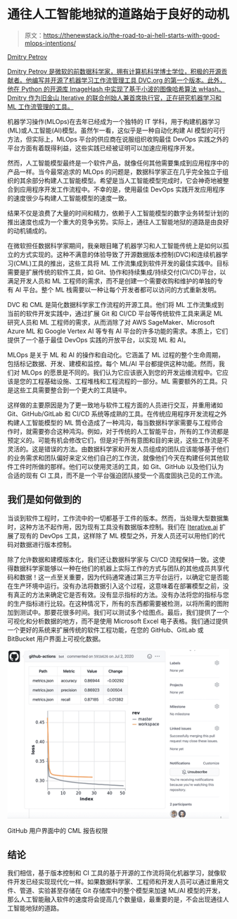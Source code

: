 # 通往人工智能地狱的道路始于良好的动机

> 原文：<https://thenewstack.io/the-road-to-ai-hell-starts-with-good-mlops-intentions/>

[](https://www.linkedin.com/in/dmitryleopetrov/)

[Dmitry Petrov](https://www.linkedin.com/in/dmitryleopetrov/)

[Dmitry Petrov 是微软的前数据科学家，拥有计算机科学博士学位，积极的开源贡献者。他编写并开源了机器学习工作流管理工具 DVC.org 的第一个版本。此外，他在 Python 的开源库 ImageHash 中实现了基于小波的图像哈希算法 wHash。Dmitry 作为旧金山 Iterative 的联合创始人兼首席执行官，正在研究机器学习和 ML 工作流管理的工具。](https://www.linkedin.com/in/dmitryleopetrov/)

[](https://www.linkedin.com/in/dmitryleopetrov/)[](https://www.linkedin.com/in/dmitryleopetrov/)

机器学习操作(MLOps)在去年已经成为一个独特的 IT 学科，用于构建机器学习(ML)或人工智能(AI)模型。虽然乍一看，这似乎是一种自动化构建 AI 模型的可行方法，但实际上，MLOps 平台的供应商在说服组织收购最佳 DevOps 实践之外的平台方面有着既得利益，这些实践已经被证明可以加速应用程序开发。

然而，人工智能模型最终是一个软件产品，就像任何其他需要集成到应用程序中的产品一样。当今最常追求的 MLOps 的问题是，数据科学家正在几乎完全独立于组织的其余部分构建人工智能模型。希望是当人工智能模型完成时，它会神奇地被整合到应用程序开发工作流程中。不幸的是，使用最佳 DevOps 实践开发应用程序的速度很少与构建人工智能模型的速度一致。

结果不仅是浪费了大量的时间和精力，依赖于人工智能模型的数字业务转型计划的推出速度也成为一个重大的竞争劣势。实际上，通往人工智能地狱的道路是由良好的动机铺成的。

在微软担任数据科学家期间，我亲眼目睹了机器学习和人工智能传统上是如何以孤立的方式实现的。这种不满意的体验导致了开源数据版本控制(DVC)和连续机器学习(CML)工具的推出，这些工具将 ML 工作流集成到软件开发的最佳实践中。目标需要是扩展传统的软件工具，如 Git、协作和持续集成/持续交付(CI/CD)平台，以满足开发人员和 ML 工程师的需求，而不是创建一个需要收购和维护的单独的专有 AI 平台。整个 ML 栈需要以一种让每个开发者都可以访问的方式重新发明。

DVC 和 CML 是简化数据科学家工作流程的开源工具。他们将 ML 工作流集成到当前的软件开发实践中，通过扩展 Git 和 CI/CD 平台等传统软件工具来满足 ML 研究人员和 ML 工程师的需求，从而消除了对 AWS SageMaker、Microsoft Azure ML 和 Google Vertex AI 等专有 AI 平台的许多功能的需求。本质上，它们提供了一个基于最佳 DevOps 实践的开放平台，以实现 ML 和 AI。

MLOps 是关于 ML 和 AI 的操作和自动化。它涵盖了 ML 过程的整个生命周期，包括标记数据、开发、建模和监控。每个 ML/AI 平台都提供这种功能。然而，我们对 MLOps 的愿景是不同的。我们认为它应该嵌入到您的开发运维流程中。它应该是您的工程基础设施、工程堆栈和工程流程的一部分。ML 需要额外的工具。只是这些工具需要整合到一个更大的工具链中。

这样做的主要原因是为了更一致地与软件工程方面的人员进行交互，并重用诸如 Git、GitHub/GitLab 和 CI/CD 系统等成熟的工具。在传统应用程序开发流程之外构建人工智能模型的 ML 筒仓造成了一种鸿沟，每当数据科学家需要与工程师合作时，就需要弥合这种鸿沟。例如，对于传统的人工智能平台，所有的工作流都是预定义的。可能有机会修改它们，但是对于所有意图和目的来说，这些工作流是不灵活的。这是错误的方法。由数据科学家和开发人员组成的团队应该能够基于他们的业务需求和团队偏好来定义他们自己的工作流，就像他们今天在构建任何其他软件工件时所做的那样。他们可以使用灵活的工具，如 Git、GitHub 以及他们认为合适的现有 CI 工具，而不是一个平台强迫团队接受一个高度固执己见的工作流。

## 我们是如何做到的

当谈到软件工程时，工作流中的一切都基于工件的版本。然而，当处理大型数据集时，这种方法不起作用，因为现有工具没有数据版本控制。我们在 [Iterative.ai](https://iterative.ai/) 扩展了现有的 DevOps 工具，这样除了 ML 模型之外，开发人员还可以用他们的代码对数据进行版本控制。

除了允许数据和建模版本化，我们还让数据科学家与 CI/CD 流程保持一致。这使得数据科学家能够以一种在他们的机器上实际工作的方式与团队的其他成员共享代码和数据！这一点至关重要，因为代码通常通过第三方平台运行，以确定它是否能在生产环境中运行。没有办法将数据引入这个过程，这意味着在部署模型之前，没有真正的方法来确定它是否有效。没有显示指标的方法。没有办法将您的指标与您的生产指标进行比较。在这种情况下，所有的东西都需要被检测，以将所需的图附加到测试中。那要花很多时间。我们可以测试多个绘图点。最后，我们提供了一个可视化和分析数据的地方，而不是使用 Microsoft Excel 电子表格。我们通过提供一个更好的系统来扩展传统的软件工程功能，在您的 GitHub、GitLab 或 BitBucket 用户界面上可视化数据。

![](img/7106aa3ce4afafb27e3cd1b43eac65ea.png)

GitHub 用户界面中的 CML 报告权限

## 结论

我们相信，基于版本控制和 CI 工具的基于开源的工作流将简化机器学习，就像软件开发已经实现现代化一样。如果数据科学家、工程师和开发人员可以通过重用文件、管道、实验甚至存储在 Git 存储库中的整个模型来加速 ML/AI 模型的开发，那么人工智能融入软件的速度将会提高几个数量级，最重要的是，不会出现通往人工智能地狱的道路。

<svg xmlns:xlink="http://www.w3.org/1999/xlink" viewBox="0 0 68 31" version="1.1"><title>Group</title> <desc>Created with Sketch.</desc></svg>